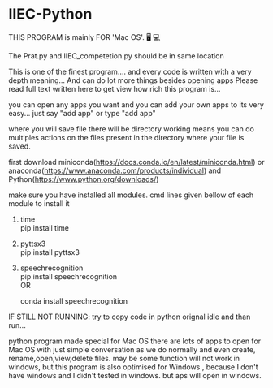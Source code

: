 # IIEC-Python


THIS PROGRAM is mainly FOR  'Mac OS'.      🖥 💻 

The Prat.py and IIEC_competetion.py should be in same location 

This is one of the finest program.... and every code is written with a very depth meaning...
And can do lot more things besides opening apps
Please read full text written here to get view how rich this program is...
 
you can open any apps you want and you can add your own apps to its very easy... 
just say "add app" or
type "add app"


where you will save file there will be directory working means you can do multiples actions on the files present in the directory where your file is saved.


first download miniconda(https://docs.conda.io/en/latest/miniconda.html) or anaconda(https://www.anaconda.com/products/individual) and Python(https://www.python.org/downloads/) 

make sure you have installed all modules. cmd lines given bellow of each module to install it
  
1) time  
    pip install time
      
2) pyttsx3  
    pip install pyttsx3
    
3) speechrecognition   
      pip install speechrecognition  
               OR 
                 
      conda install speechrecognition   
    
      

IF STILL NOT RUNNING:
  try to copy code in python orignal idle and than run...


python program made special for Mac OS there are lots of apps to open for Mac OS with just simple conversation as we do normally and even create, rename,open,view,delete files. may be some function will not work in windows, but this program is also optimised for Windows ,  because I don't have windows and I didn't tested in windows. but aps will open in windows.  
